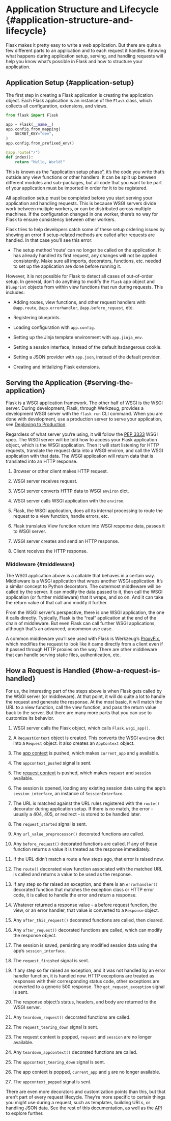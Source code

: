 # Application Structure and Lifecycle {#application-structure-and-lifecycle}

Flask makes it pretty easy to write a web application. But there are quite a few different parts to an application and to each request it handles. Knowing what happens during application setup, serving, and handling requests will help you know what’s possible in Flask and how to structure your application.

## Application Setup {#application-setup}

The first step in creating a Flask application is creating the application object. Each Flask application is an instance of the `Flask` class, which collects all configuration, extensions, and views.

```python
from flask import Flask

app = Flask(__name__)
app.config.from_mapping(
    SECRET_KEY="dev",
)
app.config.from_prefixed_env()

@app.route("/")
def index():
    return "Hello, World!"
```

This is known as the “application setup phase”, it’s the code you write that’s outside any view functions or other handlers. It can be split up between different modules and sub-packages, but all code that you want to be part of your application must be imported in order for it to be registered.

All application setup must be completed before you start serving your application and handling requests. This is because WSGI servers divide work between multiple workers, or can be distributed across multiple machines. If the configuration changed in one worker, there’s no way for Flask to ensure consistency between other workers.

Flask tries to help developers catch some of these setup ordering issues by showing an error if setup-related methods are called after requests are handled. In that case you’ll see this error:

- The setup method ‘route’ can no longer be called on the application. It has already handled its first request, any changes will not be applied consistently. Make sure all imports, decorators, functions, etc. needed to set up the application are done before running it.

However, it is not possible for Flask to detect all cases of out-of-order setup. In general, don’t do anything to modify the `Flask` app object and `Blueprint` objects from within view functions that run during requests. This includes:

- Adding routes, view functions, and other request handlers with `@app.route`, `@app.errorhandler`, `@app.before_request`, etc.

- Registering blueprints.

- Loading configuration with `app.config`.

- Setting up the Jinja template environment with `app.jinja_env`.

- Setting a session interface, instead of the default itsdangerous cookie.

- Setting a JSON provider with `app.json`, instead of the default provider.

- Creating and initializing Flask extensions.

## Serving the Application {#serving-the-application}

Flask is a WSGI application framework. The other half of WSGI is the WSGI server. During development, Flask, through Werkzeug, provides a development WSGI server with the `flask run` CLI command. When you are done with development, use a production server to serve your application, see [Deploying to Production](/python/flask/user_guide/deploy#deploying-to-production).

Regardless of what server you’re using, it will follow the [PEP 3333](https://peps.python.org/pep-3333/) WSGI spec. The WSGI server will be told how to access your Flask application object, which is the WSGI application. Then it will start listening for HTTP requests, translate the request data into a WSGI environ, and call the WSGI application with that data. The WSGI application will return data that is translated into an HTTP response.

1. Browser or other client makes HTTP request.

2. WSGI server receives request.

3. WSGI server converts HTTP data to WSGI `environ` dict.

4. WSGI server calls WSGI application with the `environ`.

5. Flask, the WSGI application, does all its internal processing to route the request to a view function, handle errors, etc.

6. Flask translates View function return into WSGI response data, passes it to WSGI server.

7. WSGI server creates and send an HTTP response.

8. Client receives the HTTP response.

### Middleware {#middleware}

The WSGI application above is a callable that behaves in a certain way. Middleware is a WSGI application that wraps another WSGI application. It’s a similar concept to Python decorators. The outermost middleware will be called by the server. It can modify the data passed to it, then call the WSGI application (or further middleware) that it wraps, and so on. And it can take the return value of that call and modify it further.

From the WSGI server’s perspective, there is one WSGI application, the one it calls directly. Typically, Flask is the “real” application at the end of the chain of middleware. But even Flask can call further WSGI applications, although that’s an advanced, uncommon use case.

A common middleware you’ll see used with Flask is Werkzeug’s [ProxyFix](https://werkzeug.palletsprojects.com/en/2.3.x/middleware/proxy_fix/#werkzeug.middleware.proxy_fix.ProxyFix), which modifies the request to look like it came directly from a client even if it passed through HTTP proxies on the way. There are other middleware that can handle serving static files, authentication, etc.

## How a Request is Handled {#how-a-request-is-handled}

For us, the interesting part of the steps above is when Flask gets called by the WSGI server (or middleware). At that point, it will do quite a lot to handle the request and generate the response. At the most basic, it will match the URL to a view function, call the view function, and pass the return value back to the server. But there are many more parts that you can use to customize its behavior.

1. WSGI server calls the Flask object, which calls `Flask.wsgi_app()`.

2. A `RequestContext` object is created. This converts the WSGI `environ` dict into a `Request` object. It also creates an `AppContext` object.

3. The [app context](/python/flask/user_guide/app_context#the-application-context) is pushed, which makes `current_app` and `g` available.

4. The `appcontext_pushed` signal is sent.

5. The [request context](/python/flask/user_guide/request_context#the-request-context) is pushed, which makes `request` and `session` available.

6. The session is opened, loading any existing session data using the app’s `session_interface`, an instance of `SessionInterface`.

7. The URL is matched against the URL rules registered with the `route()` decorator during application setup. If there is no match, the error - usually a 404, 405, or redirect - is stored to be handled later.

8. The `request_started` signal is sent.

9. Any `url_value_preprocessor()` decorated functions are called.

10. Any `before_request()` decorated functions are called. If any of these function returns a value it is treated as the response immediately.

11. If the URL didn’t match a route a few steps ago, that error is raised now.

12. The `route()` decorated view function associated with the matched URL is called and returns a value to be used as the response.

13. If any step so far raised an exception, and there is an `errorhandler()` decorated function that matches the exception class or HTTP error code, it is called to handle the error and return a response.

14. Whatever returned a response value - a before request function, the view, or an error handler, that value is converted to a `Response` object.

15. Any `after_this_request()` decorated functions are called, then cleared.

16. Any `after_request()` decorated functions are called, which can modify the response object.
 
17. The session is saved, persisting any modified session data using the app’s `session_interface`.

18. The `request_finished` signal is sent.

19. If any step so far raised an exception, and it was not handled by an error handler function, it is handled now. HTTP exceptions are treated as responses with their corresponding status code, other exceptions are converted to a generic 500 response. The `got_request_exception` signal is sent.

20. The response object’s status, headers, and body are returned to the WSGI server.

21. Any `teardown_request()` decorated functions are called.

22. The `request_tearing_down` signal is sent.

23. The request context is popped, `request` and `session` are no longer available.

24. Any `teardown_appcontext()` decorated functions are called.

25. The `appcontext_tearing_down` signal is sent.

26. The app context is popped, `current_app` and `g` are no longer available.

27. The `appcontext_popped` signal is sent.

There are even more decorators and customization points than this, but that aren’t part of every request lifecycle. They’re more specific to certain things you might use during a request, such as templates, building URLs, or handling JSON data. See the rest of this documentation, as well as the [API](/python/flask/api_reference/app_obj#api) to explore further.